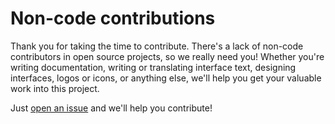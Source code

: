 # Non-code contributions

Thank you for taking the time to contribute. There's a lack of non-code contributors in open source projects, so we
really need you! Whether you're writing documentation, writing or translating interface text, designing interfaces, logos
or icons, or anything else, we'll help you get your valuable work into this project.

Just [open an issue](github.com/marvin-automator/marvin/issues/new) and we'll help you contribute!